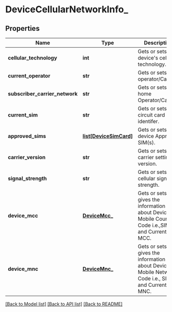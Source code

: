 # DeviceCellularNetworkInfo_

## Properties
Name | Type | Description | Notes
------------ | ------------- | ------------- | -------------
**cellular_technology** | **int** | Gets or sets device&#39;s cellular technology. | [optional] 
**current_operator** | **str** | Gets or sets operator/Carrier. | [optional] 
**subscriber_carrier_network** | **str** | Gets or sets home Operator/Carrier. | [optional] 
**current_sim** | **str** | Gets or sets circuit card identifer. | [optional] 
**approved_sims** | [**list[DeviceSimCard]**](DeviceSimCard.md) | Gets or sets device Approved SIM(s). | [optional] 
**carrier_version** | **str** | Gets or sets carrier settings version. | [optional] 
**signal_strength** | **str** | Gets or sets cellular signal strength. | [optional] 
**device_mcc** | [**DeviceMcc_**](DeviceMcc_.md) | Gets or sets this gives the information about Device Mobile Country Code i.e.,SIM and Current MCC. | [optional] 
**device_mnc** | [**DeviceMnc_**](DeviceMnc_.md) | Gets or sets this gives the information about Device Mobile Network Code i.e., SIM and Current MNC. | [optional] 

[[Back to Model list]](../README.md#documentation-for-models) [[Back to API list]](../README.md#documentation-for-api-endpoints) [[Back to README]](../README.md)


